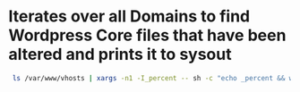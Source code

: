 # Iterates over all Domains to find Wordpress Core files that have been altered and prints it to sysout

```bash
 ls /var/www/vhosts | xargs -n1 -I_percent -- sh -c "echo _percent && wp core verify-checksums --path='/var/www/vhosts/_percent/httpdocs'"
```
